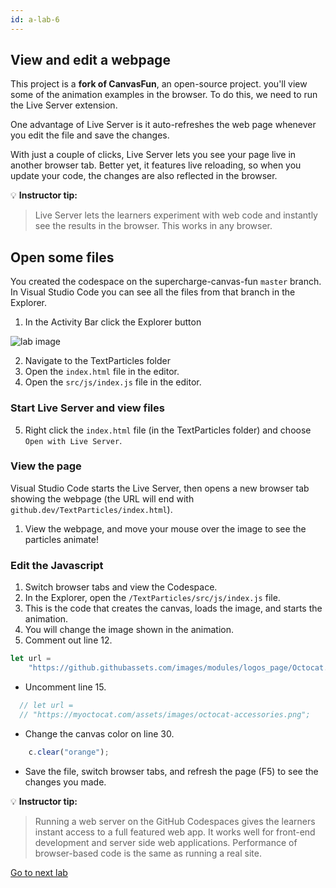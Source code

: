 ```yaml
---
id: a-lab-6
---
```

## View and edit a webpage

This project is a **fork of CanvasFun**, an open-source project.  you'll view some of the animation examples in the browser. To do this, we need to run the Live Server extension.

One advantage of Live Server is it auto-refreshes the web page whenever you edit the file and save the changes.

With just a couple of clicks, Live Server lets you see your page live in another browser tab. Better yet, it features live reloading, so when you update your code, the changes are also reflected in the browser.

💡 **Instructor tip:**

>Live Server lets the learners experiment with web code and instantly see the results in the browser. This works in any browser.

## Open some files

You created the codespace on the supercharge-canvas-fun `master` branch. In Visual Studio Code you can see all the files from that branch in the Explorer.

1. In the Activity Bar click the Explorer button
<img src='../assets/img/a-lab-10.png' alt="lab image" class="img-lab" >

2. Navigate to the TextParticles folder
3. Open the `index.html` file in the editor.
4. Open the `src/js/index.js` file in the editor.

### Start Live Server and view files

5. Right click the `index.html` file (in the TextParticles folder) and choose `Open with Live Server`.

### View the page

Visual Studio Code starts the Live Server, then opens a new browser tab showing the webpage (the URL will end with `github.dev/TextParticles/index.html`).

1. View the webpage, and move your mouse over the image to see the particles animate!


### Edit the Javascript
1. Switch browser tabs and view the Codespace.
2. In the Explorer, open the `/TextParticles/src/js/index.js` file.
3. This is the code that creates the canvas, loads the image, and starts the animation.
4. You will change the image shown in the animation.
5. Comment out line 12.
   
```js
let url =
    "https://github.githubassets.com/images/modules/logos_page/Octocat.png";
```

* Uncomment line 15.

```js
  // let url =
  // "https://myoctocat.com/assets/images/octocat-accessories.png";

```
* Change the canvas color on line 30.

```js
    c.clear("orange");
```

* Save the file, switch browser tabs, and refresh the page (F5) to see the changes you made.

💡 **Instructor tip:**

> Running a web server on the GitHub Codespaces gives the learners instant access to a full featured web app. It works well for front-end development and server side web applications. Performance of browser-based code is the same as running a real site.

[Go to next lab ](../walt/lab-7.html)

